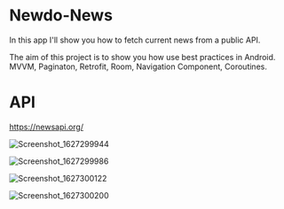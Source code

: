 # Newdo-News

In this app I'll show you how to fetch current news from a public API. 


The aim of this project is to show you how use best practices in Android. MVVM, Paginaton, Retrofit, Room, Navigation Component, Coroutines.

# API
https://newsapi.org/




![Screenshot_1627299944](https://user-images.githubusercontent.com/56683410/126985557-ab81f3d7-4f29-46f9-9a18-d9aab7ea6e35.png)

![Screenshot_1627299986](https://user-images.githubusercontent.com/56683410/126985783-3654aa18-dd79-4de2-ada3-26f498978827.png)

![Screenshot_1627300122](https://user-images.githubusercontent.com/56683410/126985834-8da2886c-2306-4e8f-907a-725b2cf5cd24.png)

![Screenshot_1627300200](https://user-images.githubusercontent.com/56683410/126985877-5a9e6778-1135-4a43-b63a-abc982d3b3b3.png)
